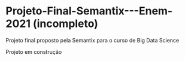 # Projeto-Final-Semantix---Enem-2021 (incompleto)
Projeto final proposto pela Semantix para o curso de Big Data Science

Projeto em construção
